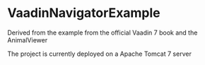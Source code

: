 # VaadinNavigatorExample
Derived from the example from the official Vaadin 7 book and the AnimalViewer

The project is currently deployed on a Apache Tomcat 7 server

